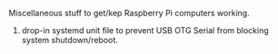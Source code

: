 Miscellaneous stuff to get/kep Raspberry Pi computers working.

1. drop-in systemd unit file to prevent USB OTG Serial from blocking system shutdown/reboot.

